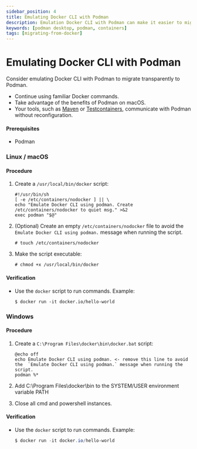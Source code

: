```yaml
---
sidebar_position: 4
title: Emulating Docker CLI with Podman
description: Emulation Docker CLI with Podman can make it easier to migrate from Docker to Podman, as it allows you to continue using familiar Docker commands while taking advantage of the benefits of Podman.
keywords: [podman desktop, podman, containers]
tags: [migrating-from-docker]
---
```


# Emulating Docker CLI with Podman

Consider emulating Docker CLI with Podman to migrate transparently to Podman.

- Continue using familiar Docker commands.
- Take advantage of the benefits of Podman on macOS.
- Your tools, such as [Maven](https://maven.apache.org/) or [Testcontainers](https://www.testcontainers.org/), communicate with Podman without reconfiguration.

#### Prerequisites

- Podman

### Linux / macOS

#### Procedure

1. Create a `/usr/local/bin/docker` script:

   ```shell
   #!/usr/bin/sh
   [ -e /etc/containers/nodocker ] || \
   echo "Emulate Docker CLI using podman. Create /etc/containers/nodocker to quiet msg." >&2
   exec podman "$@"
   ```

2. (Optional) Create an empty `/etc/containers/nodocker` file to avoid the `Emulate Docker CLI using podman.` message when running the script.

   ```shell-session
   # touch /etc/containers/nodocker
   ```

3. Make the script executable:

   ```shell-session
   # chmod +x /usr/local/bin/docker
   ```

#### Verification

- Use the `docker` script to run commands.
  Example:

  ```shell-session
  $ docker run -it docker.io/hello-world
  ```

### Windows

#### Procedure

1. Create a `C:\Program Files\docker\bin\docker.bat` script:

   ```batch
   @echo off
   echo Emulate Docker CLI using podman. <- remove this line to avoid the  `Emulate Docker CLI using podman.` message when running the script.
   podman %*
   ```

2. Add C:\Program Files\docker\bin to the SYSTEM/USER environment variable PATH
3. Close all cmd and powershell instances.

#### Verification

- Use the `docker` script to run commands.
  Example:

  ```PowerShell
  $ docker run -it docker.io/hello-world
  ```
